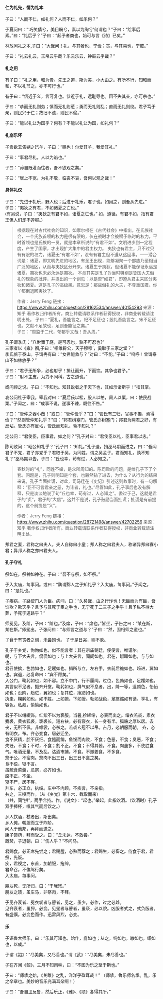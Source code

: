 
#### 仁为礼先，情为礼本

子曰：“人而不仁，如礼何？人而不仁，如乐何？”

子夏问曰：“‘巧笑倩兮，美目盼兮，素以为绚兮’何谓也？”子曰：“绘事后素。”曰：“礼后乎？”子曰：“起予者商也，始可与言《诗》已矣。”

林放问礼之本,子曰：“大哉问！礼，与其奢也，宁俭；丧，与其易也，宁戚。”

子曰：“礼云礼云，玉帛云乎哉？乐云乐云，钟鼓云乎哉？”

#### 礼之用

有子曰：“礼之用，和为贵。先王之道，斯为美，小大由之。有所不行，知和而和，不以礼节之，亦不可行也。”

有子曰：“信近于义，言可复也。恭近于礼，远耻辱也。因不失其亲，亦可宗也。”

子曰：“恭而无礼则劳；慎而无礼则葸；勇而无礼则乱；直而无礼则绞。君子笃于亲，则民兴于仁；故旧不遗，则民不偷。”

子曰：“能以礼让为国乎？何有？不能以礼让为国，如礼何？”

#### 礼崩乐坏

子贡欲去告朔之饩羊，子曰：“赐也！尔爱其羊，我爱其礼。”

子曰：“事君尽礼，人以为谄也。”

子曰：“禘自既灌而往者，吾不欲观之矣。”

子曰：“居上不宽，为礼不敬，临丧不哀，吾何以观之哉！”

#### 具体礼仪

子曰：“先进于礼乐，野人也；后进于礼乐，君子也。如用之，则吾从先进。”    
子曰：“夷狄之有君，不如诸夏之亡也。”   
(有另说，子曰：“夷狄之有君不如，诸夏之亡也。” 如，遵循。有君不如，指有君王但人们却不遵服。)   
> 根据现在对古代社会的知识，如摩尔根在《古代社会》中指出，在氏族社会，一个氏族首领的权力是很有限的，仅在战时才会被赋予临时的权力，平时首领也是氏族的一员，就是本章所说的“有君不如”。文明进步到一定程度，产生了国家，才出现扩大集中的君主权力。    夷狄也有君主，只不过只有有限的权力。诸夏无“有君不如”，没有有君主但不遵从这回事。——潜台词是：诸夏，即文明先进的地区，有圣王出现，能够凝聚一个部族乃至相当广泛的地区，从而与夷狄区分开来。诸夏生于夷狄，但诸夏不能保证永远是诸夏，夷狄也未必永远是夷狄。     本章其实是孔子对当时特别是鲁国大夫僭礼的现象的批评，并提出的一个创见：以是否“如君”，即遵从君主来区分夷狄和诸夏。这是孔子的高级黑。意思是：那些僭礼的大夫，不尊重国君，你丫都倒退回夷狄了。
> 
> 作者：Jerry Feng
> 链接：https://www.zhihu.com/question/28162534/answer/40154293
> 来源：知乎
> 著作权归作者所有。商业转载请联系作者获得授权，非商业转载请注明出处。
子曰：“夏礼，吾能言之，杞不足征也；殷礼吾能言之，宋不足征也。文献不足故也，足则吾能征之矣。”   
子曰：“周监于二代，郁郁乎文哉！吾从周。”

孔子谓季氏：“八佾舞于庭，是可忍也，孰不可忍也?”   
三家者以《雍》彻,子曰：‘相维辟公，天子穆穆’，奚取于三家之堂？”   
季氏旅于泰山。子谓冉有曰：“女弗能救与？”对曰：“不能。”子曰：“呜呼！曾谓泰山不如林放乎？”

子曰：“君子无所争，必也射乎！揖让而升，下而饮。其争也君子。”   
子曰：“射不主皮，为力不同科，古之道也。”

或问禘之说。子曰：“不知也。知其说者之于天下也，其如示诸斯乎！”指其掌。

哀公问社于宰我。宰我对曰：“夏后氏以松，殷人以柏，周人以栗，曰：使民战栗。”子闻之，曰：“成事不说，遂事不谏，既往不咎。”

子曰：“管仲之器小哉！”或曰：“管仲俭乎？”曰：“管氏有三归，官事不摄，焉得俭？”“然则管仲知礼乎？”曰：“邦君树塞门，管氏亦树塞门；邦君为两君之好，有反坫。管氏亦有反坫，管氏而知礼，孰不知礼？”

定公问：“君使臣，臣事君，如之何？”孔子对曰：“君使臣以礼，臣事君以忠。”

陈司败问：“昭公知礼乎？”孔子曰：“知礼。”孔子退，揖巫马期而进之，曰：“吾闻君子不党，君子亦党乎？君取于吴，为同姓，谓之吴孟子。君而知礼，孰不知礼？”巫马期以告，子曰：“丘也幸，苟有过，人必知之。”    
> 春秋时的“礼”，同姓不婚，是众所周知的。陈司败的问题，是给孔子下了个套。问题是，孔子则明知是个套，也毅然钻了进去，为什么？从行为的结果来说，孔子当面扯谎，对此，司马迁在《史记》引述这则故事时，有一句解释：“臣不可言君亲之恶，为讳者，礼也。”尽管如此，孔子事后也没有解释，只是淡淡地说了句“丘也幸，苟有过，人必知之”。委过于己，这就是君子的“贞”，君子的“大信”。这并不是说，孔子鼓励当面扯谎；扯谎是有前提的，这个前提是“义”。
> 
> 作者：Jerry Feng
> 链接：https://www.zhihu.com/question/28721498/answer/42702256
> 来源：知乎
> 著作权归作者所有。商业转载请联系作者获得授权，非商业转载请注明出处。

邦君之妻，君称之曰夫人，夫人自称曰小童；邦人称之曰君夫人，称诸异邦曰寡小君；异邦人称之亦曰君夫人。

#### 孔子守礼

祭如在，祭神如神在。子曰：“吾不与祭，如不祭。”

子入太庙，每事问。或曰：“孰谓鄹人之子知礼乎？入太庙，每事问。”子闻之，曰：“是礼也。”

子疾病，子路使门人为臣。病间，曰：“久矣哉，由之行诈也！无臣而为有臣，吾谁欺？欺天乎？且予与其死于臣之手也，无宁死于二三子之手乎！且予纵不得大葬，予死于道路乎？”

师冕见，及阶，子曰：“阶也。”及席，子曰：“席也。”皆坐，子告之曰：“某在斯，某在斯。”师冕出。子张问曰：“与师言之道与？”子曰：“然，固相师之道也。”

子食于有丧者之侧，未尝饱也。
子于是日哭，则不歌。

孔子于乡党，恂恂如也，似不能言者；其在宗庙朝廷，便便言，唯谨尔。  
朝，与下大夫言，侃侃如也；与上大夫言，訚訚如也。君在，踧踖如也，与与如也。  
君召使摈，色勃如也，足躩如也。揖所与立，左右手，衣前后襜如也。趋进，翼如也。宾退，必复命曰：“宾不顾矣。”  
入公门，鞠躬如也，如不容。立不中门，行不履阈。过位，色勃如也，足躩如也，其言似不足者。摄齐升堂，鞠躬如也，屏气似不息者。出，降一等，逞颜色，怡怡如也；没阶，趋进，翼如也；复其位，踧踖如也。  
执圭，鞠躬如也，如不胜。上如揖，下如授。勃如战色，足蹜蹜如有循。享礼，有容色。私觌，愉愉如也。  

君子不以绀緅饰，红紫不以为亵服。当暑,袗絺绤，必表而出之。缁衣羔裘，素衣麑裘，黄衣狐裘。亵裘长，短右袂。必有寝衣，长一身有半。狐貉之厚以居。去丧，无所不佩。非帷裳，必杀之。羔裘玄冠不以吊。吉月，必朝服而朝。
齐，必有明衣，布。齐必变食，居必迁坐。  
食不厌精，脍不厌细。食饐而餲，鱼馁而肉败，不食；色恶，不食；臭恶，不食；失饪，不食；不时，不食；割不正，不食；不得其酱，不食。肉虽多，不使胜食气。唯酒无量，不及乱。沽酒市脯，不食。不撤姜食，不多食。  
祭于公，不宿肉。祭肉不出三日，出三日不食之矣。  
食不语，寝不言。  
虽疏食菜羹，瓜祭，必齐如也。  
席不正，不坐。  
寝不尸，居不客。  
升车，必正立，执绥。车中不内顾，不疾言，不亲指。   
共之，三嗅而作。（从《乡党》第十六，截取而来）    
（共，同“拱”，两手合持。作，《说文》：“起也。”举起，此指饮酒。（饮酒时）孔子双手捧杯，嗅其气而后饮之。）

乡人饮酒，杖者出，斯出矣。  
乡人傩，朝服而立于阼阶。  
问人于他邦，再拜而送之。  
康子馈药，拜而受之。曰：“丘未达，不敢尝。”   
厩焚，子退朝，曰：“伤人乎？”不问马。  

君赐食，必正席先尝之；君赐腥，必熟而荐之；君赐生，必畜之。侍食于君，君祭，先饭。  
疾，君视之，东首，加朝服，拖绅。  
君命召，不俟驾行矣。  
入太庙，每事问。  

朋友死，无所归，曰：“于我殡。”  
朋友之馈，虽车马，非祭肉，不拜。  

子见齐衰者、冕衣裳者与瞽者，见之，虽少，必作，过之必趋。    
见齐衰者，虽狎，必变。见冕者与瞽者，虽亵，必以貌。凶服者式之，式负版者。有盛馔，必变色而作。迅雷风烈，必变。   

#### 乐

子语鲁大师乐，曰：“乐其可知也。始作，翕如也；从之，纯如也，皦如也，绎如也，以成。”

子谓《韶》：“尽美矣，又尽善也。”谓《武》：“尽美矣，未尽善也。”

子在齐闻《韶》，三月不知肉味，曰：“不图为乐之至于斯也。”

子曰：“师挚之始，《关雎》之乱，洋洋乎盈耳哉！”
（师挚，鲁乐师名挚。乱，乐之卒章也。美妙的音乐充满耳朵啊！）

子曰：“吾自卫反鲁，然后乐正，《雅》、《颂》各得其所。”
